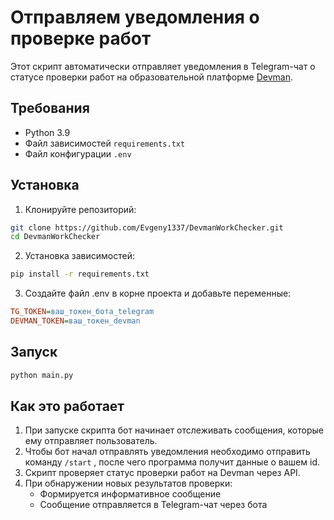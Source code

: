 # Отправляем уведомления о проверке работ

Этот скрипт автоматически отправляет уведомления в Telegram-чат о статусе проверки работ на образовательной платформе [Devman](https://dvmn.org/).

## Требования

- Python 3.9
- Файл зависимостей `requirements.txt`
- Файл конфигурации `.env`

## Установка
1. Клонируйте репозиторий:
```bash
git clone https://github.com/Evgeny1337/DevmanWorkChecker.git
cd DevmanWorkChecker
```
2.  Установка  зависимостей:
```bash
pip install -r requirements.txt
```
3. Создайте файл .env в корне проекта и добавьте переменные:
```ini
TG_TOKEN=ваш_токен_бота_telegram
DEVMAN_TOKEN=ваш_токен_devman
```
## Запуск
```bash
python main.py
```
## Как это работает
1. При запуске скрипта бот начинает отслеживать сообщения, которые ему отправляет пользователь.
2. Чтобы бот начал отправлять уведомления необходимо отправить команду ```/start``` , после чего программа получит данные о вашем id.  
3.  Скрипт проверяет статус проверки работ на Devman через API.
4.  При обнаружении новых результатов проверки:
    -   Формируется информативное сообщение
    -   Сообщение отправляется в Telegram-чат через бота
